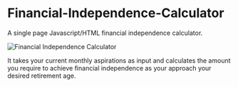 # Financial-Independence-Calculator
A single page Javascript/HTML financial independence calculator.


![Financial Independence Calculator](https://github.com/lxqcad/financial-independence-calculator/assets/39210302/0142de0e-5b03-4e28-a0bd-da78556ff4a9)

It takes your current monthly aspirations as input and calculates the amount you require to achieve financial independence as your approach
your desired retirement age.
